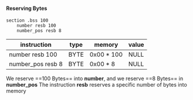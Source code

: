 
#### Reserving Bytes
``` Assembly
section .bss 100
	number resb 100
	number_pos resb 8
```

| instruction       | type | memory     | value |
| ----------------- | ---- | ---------- | ----- |
| number resb 100   | BYTE | 0x00 * 100 | NULL  |
| number_pos resb 8 | BYTE | 0x00 * 8   | NULL  |
We reserve ==100 Bytes== into __number__, and we reserve ==8 Bytes== in __number_pos__
The instruction __resb__ reserves a specific number of bytes into memory


